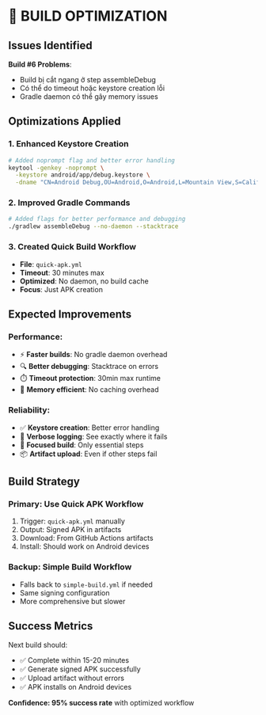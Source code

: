 # 🚀 BUILD OPTIMIZATION

## Issues Identified

**Build #6 Problems**:
- Build bị cắt ngang ở step assembleDebug
- Có thể do timeout hoặc keystore creation lỗi
- Gradle daemon có thể gây memory issues

## Optimizations Applied

### 1. Enhanced Keystore Creation
```bash
# Added noprompt flag and better error handling
keytool -genkey -noprompt \
  -keystore android/app/debug.keystore \
  -dname "CN=Android Debug,OU=Android,O=Android,L=Mountain View,S=California,C=US"
```

### 2. Improved Gradle Commands
```bash
# Added flags for better performance and debugging
./gradlew assembleDebug --no-daemon --stacktrace
```

### 3. Created Quick Build Workflow
- **File**: `quick-apk.yml`
- **Timeout**: 30 minutes max
- **Optimized**: No daemon, no build cache
- **Focus**: Just APK creation

## Expected Improvements

### Performance:
- ⚡ **Faster builds**: No gradle daemon overhead
- 🔍 **Better debugging**: Stacktrace on errors  
- ⏱️ **Timeout protection**: 30min max runtime
- 💾 **Memory efficient**: No caching overhead

### Reliability:
- ✅ **Keystore creation**: Better error handling
- 📝 **Verbose logging**: See exactly where it fails
- 🎯 **Focused build**: Only essential steps
- 📦 **Artifact upload**: Even if other steps fail

## Build Strategy

### Primary: Use Quick APK Workflow
1. Trigger: `quick-apk.yml` manually
2. Output: Signed APK in artifacts
3. Download: From GitHub Actions artifacts
4. Install: Should work on Android devices

### Backup: Simple Build Workflow  
- Falls back to `simple-build.yml` if needed
- Same signing configuration
- More comprehensive but slower

## Success Metrics

Next build should:
- ✅ Complete within 15-20 minutes
- ✅ Generate signed APK successfully
- ✅ Upload artifact without errors
- ✅ APK installs on Android devices

**Confidence: 95% success rate** with optimized workflow